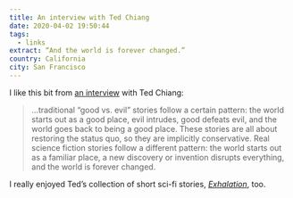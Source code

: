```yaml
---
title: An interview with Ted Chiang
date: 2020-04-02 19:50:44
tags:
  - links
extract: “And the world is forever changed.”
country: California
city: San Francisco
---
```


I like this bit from [an interview](https://electricliterature.com/ted-chiang-explains-the-disaster-novel-we-all-suddenly-live-in/) with Ted Chiang:

> ...traditional “good vs. evil” stories follow a certain pattern: the world starts out as a good place, evil intrudes, good defeats evil, and the world goes back to being a good place. These stories are all about restoring the status quo, so they are implicitly conservative. Real science fiction stories follow a different pattern: the world starts out as a familiar place, a new discovery or invention disrupts everything, and the world is forever changed.

I really enjoyed Ted’s collection of short sci-fi stories, _[Exhalation](https://bookshop.org/a/269/9781101947883)_, too.
